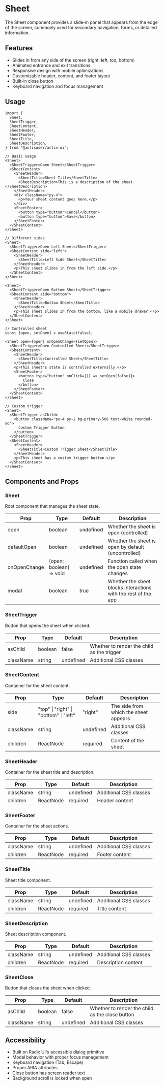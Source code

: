 # Sheet

The Sheet component provides a slide-in panel that appears from the edge of the screen, commonly used for secondary navigation, forms, or detailed information.

## Features

- Slides in from any side of the screen (right, left, top, bottom)
- Animated entrance and exit transitions
- Responsive design with mobile optimizations
- Customizable header, content, and footer layout
- Built-in close button
- Keyboard navigation and focus management

## Usage

```tsx
import {
  Sheet,
  SheetTrigger,
  SheetContent,
  SheetHeader,
  SheetFooter,
  SheetTitle,
  SheetDescription,
} from "@antixuser/antix-ui";

// Basic usage
<Sheet>
  <SheetTrigger>Open Sheet</SheetTrigger>
  <SheetContent>
    <SheetHeader>
      <SheetTitle>Sheet Title</SheetTitle>
      <SheetDescription>This is a description of the sheet.</SheetDescription>
    </SheetHeader>
    <div className="py-4">
      <p>Your sheet content goes here.</p>
    </div>
    <SheetFooter>
      <button type="button">Cancel</button>
      <button type="button">Save</button>
    </SheetFooter>
  </SheetContent>
</Sheet>

// Different sides
<Sheet>
  <SheetTrigger>Open Left Sheet</SheetTrigger>
  <SheetContent side="left">
    <SheetHeader>
      <SheetTitle>Left Side Sheet</SheetTitle>
    </SheetHeader>
    <p>This sheet slides in from the left side.</p>
  </SheetContent>
</Sheet>

<Sheet>
  <SheetTrigger>Open Bottom Sheet</SheetTrigger>
  <SheetContent side="bottom">
    <SheetHeader>
      <SheetTitle>Bottom Sheet</SheetTitle>
    </SheetHeader>
    <p>This sheet slides in from the bottom, like a mobile drawer.</p>
  </SheetContent>
</Sheet>

// Controlled sheet
const [open, setOpen] = useState(false);

<Sheet open={open} onOpenChange={setOpen}>
  <SheetTrigger>Open Controlled Sheet</SheetTrigger>
  <SheetContent>
    <SheetHeader>
      <SheetTitle>Controlled Sheet</SheetTitle>
    </SheetHeader>
    <p>This sheet's state is controlled externally.</p>
    <SheetFooter>
      <button type="button" onClick={() => setOpen(false)}>
        Close
      </button>
    </SheetFooter>
  </SheetContent>
</Sheet>

// Custom trigger
<Sheet>
  <SheetTrigger asChild>
    <button className="px-4 py-2 bg-primary-500 text-white rounded-md">
      Custom Trigger Button
    </button>
  </SheetTrigger>
  <SheetContent>
    <SheetHeader>
      <SheetTitle>Custom Trigger Sheet</SheetTitle>
    </SheetHeader>
    <p>This sheet has a custom trigger button.</p>
  </SheetContent>
</Sheet>
```

## Components and Props

### Sheet

Root component that manages the sheet state.

| Prop         | Type                    | Default   | Description                                                    |
| ------------ | ----------------------- | --------- | -------------------------------------------------------------- |
| open         | boolean                 | undefined | Whether the sheet is open (controlled)                         |
| defaultOpen  | boolean                 | undefined | Whether the sheet is open by default (uncontrolled)            |
| onOpenChange | (open: boolean) => void | undefined | Function called when the open state changes                    |
| modal        | boolean                 | true      | Whether the sheet blocks interactions with the rest of the app |

### SheetTrigger

Button that opens the sheet when clicked.

| Prop      | Type    | Default   | Description                                |
| --------- | ------- | --------- | ------------------------------------------ |
| asChild   | boolean | false     | Whether to render the child as the trigger |
| className | string  | undefined | Additional CSS classes                     |

### SheetContent

Container for the sheet content.

| Prop      | Type                                   | Default   | Description                           |
| --------- | -------------------------------------- | --------- | ------------------------------------- |
| side      | "top" \| "right" \| "bottom" \| "left" | "right"   | The side from which the sheet appears |
| className | string                                 | undefined | Additional CSS classes                |
| children  | ReactNode                              | required  | Content of the sheet                  |

### SheetHeader

Container for the sheet title and description.

| Prop      | Type      | Default   | Description            |
| --------- | --------- | --------- | ---------------------- |
| className | string    | undefined | Additional CSS classes |
| children  | ReactNode | required  | Header content         |

### SheetFooter

Container for the sheet actions.

| Prop      | Type      | Default   | Description            |
| --------- | --------- | --------- | ---------------------- |
| className | string    | undefined | Additional CSS classes |
| children  | ReactNode | required  | Footer content         |

### SheetTitle

Sheet title component.

| Prop      | Type      | Default   | Description            |
| --------- | --------- | --------- | ---------------------- |
| className | string    | undefined | Additional CSS classes |
| children  | ReactNode | required  | Title content          |

### SheetDescription

Sheet description component.

| Prop      | Type      | Default   | Description            |
| --------- | --------- | --------- | ---------------------- |
| className | string    | undefined | Additional CSS classes |
| children  | ReactNode | required  | Description content    |

### SheetClose

Button that closes the sheet when clicked.

| Prop      | Type    | Default   | Description                                     |
| --------- | ------- | --------- | ----------------------------------------------- |
| asChild   | boolean | false     | Whether to render the child as the close button |
| className | string  | undefined | Additional CSS classes                          |

## Accessibility

- Built on Radix UI's accessible dialog primitive
- Modal behavior with proper focus management
- Keyboard navigation (Tab, Escape)
- Proper ARIA attributes
- Close button has screen reader text
- Background scroll is locked when open
